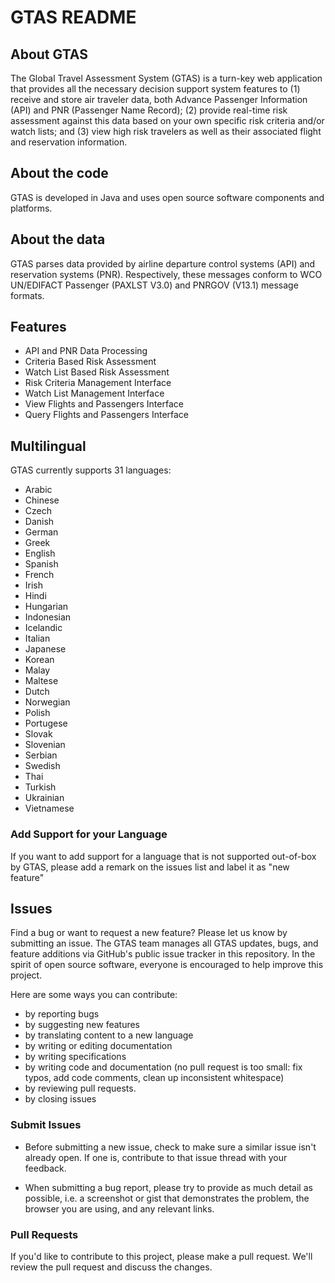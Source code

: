 # GTAS README

## About GTAS
The Global Travel Assessment System (GTAS) is a turn-key web application that provides all the necessary decision support system features to (1) receive and store air traveler data, both Advance Passenger Information (API) and PNR (Passenger Name Record); (2) provide real-time risk assessment against this data based on your own specific risk criteria and/or watch lists; and (3) view high risk travelers as well as their associated flight and reservation information.

## About the code
GTAS is developed in Java and uses open source software components and platforms.

## About the data
GTAS parses data provided by airline departure control systems (API) and reservation systems (PNR). Respectively, these messages conform to WCO UN/EDIFACT Passenger (PAXLST V3.0) and PNRGOV (V13.1) message formats.

## Features
* API and PNR Data Processing
* Criteria Based Risk Assessment
* Watch List Based Risk Assessment
* Risk Criteria Management Interface
* Watch List Management Interface
* View Flights and Passengers Interface
* Query Flights and Passengers Interface

## Multilingual

GTAS currently supports 31 languages:

* Arabic
* Chinese
* Czech 
* Danish
* German
* Greek
* English
* Spanish
* French
* Irish
* Hindi
* Hungarian
* Indonesian
* Icelandic
* Italian
* Japanese
* Korean
* Malay
* Maltese
* Dutch
* Norwegian
* Polish
* Portugese
* Slovak
* Slovenian
* Serbian
* Swedish 
* Thai
* Turkish
* Ukrainian
* Vietnamese

### Add Support for your Language

If you want to add support for a language that is not supported out-of-box by GTAS, please add a remark on the issues list and label it as "new feature"

## Issues

Find a bug or want to request a new feature? Please let us know by submitting an issue. The GTAS team manages all GTAS updates, bugs, and feature additions via GitHub's public issue tracker in this repository. In the spirit of open source software, everyone is encouraged to help improve this project. 

Here are some ways you can contribute:

* by reporting bugs
* by suggesting new features 
* by translating content to a new language
* by writing or editing documentation
* by writing specifications
* by writing code and documentation (no pull request is too small: fix typos, add code comments, clean up inconsistent whitespace)
* by reviewing pull requests.
* by closing issues

### Submit Issues

* Before submitting a new issue, check to make sure a similar issue isn't already open. If one is, contribute to that issue thread with your feedback.

* When submitting a bug report, please try to provide as much detail as possible, i.e. a screenshot or gist that demonstrates the problem, the browser you are using, and any relevant links. 

### Pull Requests

If you'd like to contribute to this project, please make a pull request. We'll review the pull request and discuss the changes.



